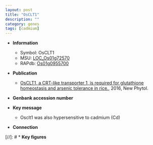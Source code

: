 ```yaml
---
layout: post
title: "OsCLT1"
description: ""
category: genes
tags: [cadmium]
---
```


* **Information**  
    + Symbol: OsCLT1  
    + MSU: [LOC_Os01g72570](http://rice.plantbiology.msu.edu/cgi-bin/ORF_infopage.cgi?orf=LOC_Os01g72570)  
    + RAPdb: [Os01g0955700](http://rapdb.dna.affrc.go.jp/viewer/gbrowse_details/irgsp1?name=Os01g0955700)  

* **Publication**  
    + [OsCLT1, a CRT-like transporter 1, is required for glutathione homeostasis and arsenic tolerance in rice.](http://www.ncbi.nlm.nih.gov/pubmed?term=OsCLT1,+a+CRT-like+transporter+1,+is+required+for+glutathione+homeostasis+and+arsenic+tolerance+in+rice.%5BTitle%5D), 2016, New Phytol.

* **Genbank accession number**  

* **Key message**  
    + Osclt1 was also hypersensitive to cadmium (Cd)

* **Connection**  

[//]: # * **Key figures**  


